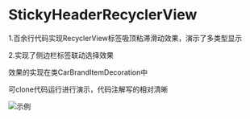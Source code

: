 # StickyHeaderRecyclerView
1.百余行代码实现RecyclerView标签吸顶粘滞滑动效果，演示了多类型显示

2.实现了侧边栏标签联动选择效果

效果的实现在类CarBrandItemDecoration中

可clone代码运行进行演示，代码注解写的相对清晰

![示例](http://bmob-cdn-8974.b0.upaiyun.com/2017/04/14/a4c8abd940f68a67805bd556ca1d90ed.gif)
